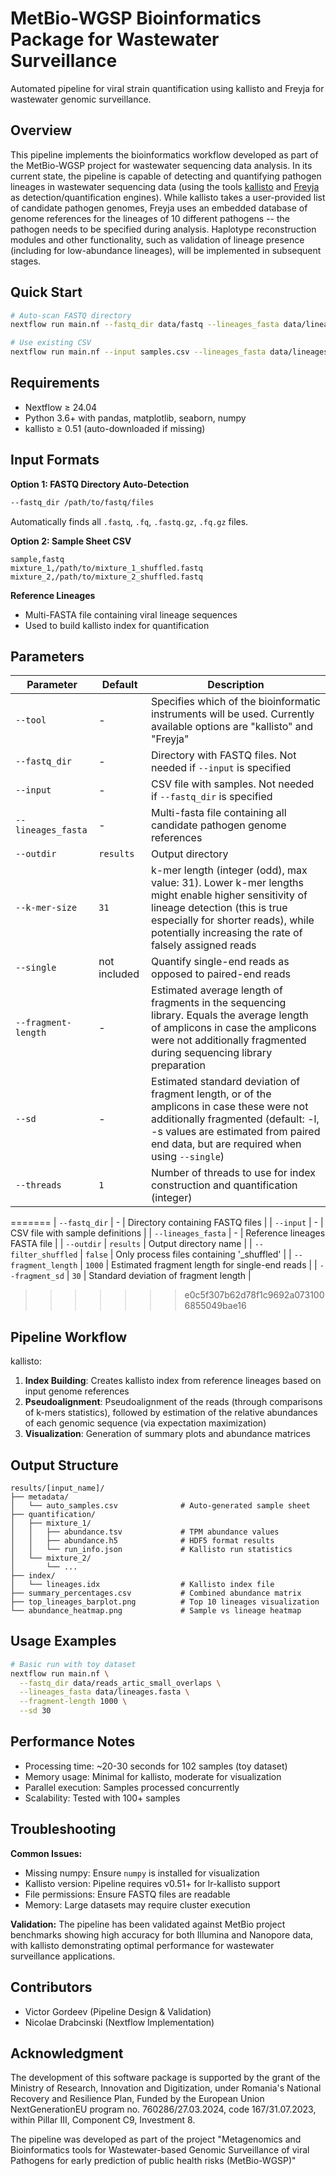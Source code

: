 # MetBio-WGSP Bioinformatics Package for Wastewater Surveillance

Automated pipeline for viral strain quantification using kallisto and Freyja for wastewater genomic surveillance.

## Overview

This pipeline implements the bioinformatics workflow developed as part of the MetBio-WGSP project for wastewater sequencing data analysis. In its current state, the pipeline is capable of detecting and quantifying pathogen lineages in wastewater sequencing data (using the tools [kallisto](https://github.com/pachterlab/kallisto) and [Freyja](https://github.com/andersen-lab/Freyja) as detection/quantification engines). While kallisto takes a user-provided list of candidate pathogen genomes, Freyja uses an embedded database of genome references for the lineages of 10 different pathogens -- the pathogen needs to be specified during analysis. Haplotype reconstruction modules and other functionality, such as validation of lineage presence (including for low-abundance lineages), will be implemented in subsequent stages.

## Quick Start

```bash
# Auto-scan FASTQ directory
nextflow run main.nf --fastq_dir data/fastq --lineages_fasta data/lineages.fasta

# Use existing CSV
nextflow run main.nf --input samples.csv --lineages_fasta data/lineages.fasta
```

## Requirements

- Nextflow ≥ 24.04
- Python 3.6+ with pandas, matplotlib, seaborn, numpy
- kallisto ≥ 0.51 (auto-downloaded if missing)

## Input Formats

**Option 1: FASTQ Directory Auto-Detection**
```bash
--fastq_dir /path/to/fastq/files
```
Automatically finds all `.fastq`, `.fq`, `.fastq.gz`, `.fq.gz` files.

**Option 2: Sample Sheet CSV**
```csv
sample,fastq
mixture_1,/path/to/mixture_1_shuffled.fastq
mixture_2,/path/to/mixture_2_shuffled.fastq
```

**Reference Lineages**
- Multi-FASTA file containing viral lineage sequences
- Used to build kallisto index for quantification

## Parameters

| Parameter | Default | Description |
|-----------|---------|-------------|
| `--tool` | - | Specifies which of the bioinformatic instruments will be used. Currently available options are "kallisto" and "Freyja" |
| `--fastq_dir` | - | Directory with FASTQ files. Not needed if `--input` is specified |
| `--input` | - | CSV file with samples. Not needed if `--fastq_dir` is specified |
| `--lineages_fasta` | - | Multi-fasta file containing all candidate pathogen genome references |
| `--outdir` | `results` | Output directory |
| `--k-mer-size` | `31` | k-mer length (integer (odd), max value: 31). Lower k-mer lengths might enable higher sensitivity of lineage detection (this is true especially for shorter reads), while potentially increasing the rate of falsely assigned reads |
| `--single` | not included | Quantify single-end reads as opposed to paired-end reads |
| `--fragment-length` | - | Estimated average length of fragments in the sequencing library. Equals the average length of amplicons in case the amplicons were not additionally fragmented during sequencing library preparation |
| `--sd` | - | Estimated standard deviation of fragment length, or of the amplicons in case these were not additionally fragmented (default: -l, -s values are estimated from paired end data, but are required when using `--single`) |
| `--threads` | `1` | Number of threads to use for index construction and quantification (integer) |
=======
| `--fastq_dir` | - | Directory containing FASTQ files |
| `--input` | - | CSV file with sample definitions |
| `--lineages_fasta` | - | Reference lineages FASTA file |
| `--outdir` | `results` | Output directory name |
| `--filter_shuffled` | `false` | Only process files containing '_shuffled' |
| `--fragment_length` | `1000` | Estimated fragment length for single-end reads |
| `--fragment_sd` | `30` | Standard deviation of fragment length |
>>>>>>> e0c5f307b62d78f1c9692a0731006855049bae16

## Pipeline Workflow

kallisto:

1. **Index Building**: Creates kallisto index from reference lineages based on input genome references
2. **Pseudoalignment**: Pseudoalignment of the reads (through comparisons of k-mers statistics), followed by estimation of the relative abundances of each genomic sequence (via expectation maximization)
3. **Visualization**: Generation of summary plots and abundance matrices

## Output Structure

```
results/[input_name]/
├── metadata/
│   └── auto_samples.csv              # Auto-generated sample sheet
├── quantification/
│   ├── mixture_1/
│   │   ├── abundance.tsv             # TPM abundance values
│   │   ├── abundance.h5              # HDF5 format results
│   │   └── run_info.json             # Kallisto run statistics
│   └── mixture_2/
│       └── ...
├── index/
│   └── lineages.idx                  # Kallisto index file
├── summary_percentages.csv           # Combined abundance matrix
├── top_lineages_barplot.png          # Top 10 lineages visualization
└── abundance_heatmap.png             # Sample vs lineage heatmap
```

## Usage Examples

```bash
# Basic run with toy dataset
nextflow run main.nf \
  --fastq_dir data/reads_artic_small_overlaps \
  --lineages_fasta data/lineages.fasta \
  --fragment-length 1000 \
  --sd 30
```

## Performance Notes

- Processing time: ~20-30 seconds for 102 samples (toy dataset)
- Memory usage: Minimal for kallisto, moderate for visualization
- Parallel execution: Samples processed concurrently
- Scalability: Tested with 100+ samples

## Troubleshooting

**Common Issues:**
- Missing numpy: Ensure `numpy` is installed for visualization
- Kallisto version: Pipeline requires v0.51+ for lr-kallisto support
- File permissions: Ensure FASTQ files are readable
- Memory: Large datasets may require cluster execution

**Validation:**
The pipeline has been validated against MetBio project benchmarks showing high accuracy for both Illumina and Nanopore data, with kallisto demonstrating optimal performance for wastewater surveillance applications.

## Contributors

- Victor Gordeev (Pipeline Design & Validation)
- Nicolae Drabcinski (Nextflow Implementation)

## Acknowledgment

The development of this software package is supported by the grant of the Ministry of Research, Innovation and Digitization, under Romania's National Recovery and Resilience Plan, Funded by the European Union NextGenerationEU program no. 760286/27.03.2024, code 167/31.07.2023, within Pillar III, Component C9, Investment 8.

The pipeline was developed as part of the project "Metagenomics and Bioinformatics tools for Wastewater-based Genomic Surveillance of viral Pathogens for early prediction of public health risks (MetBio-WGSP)"
